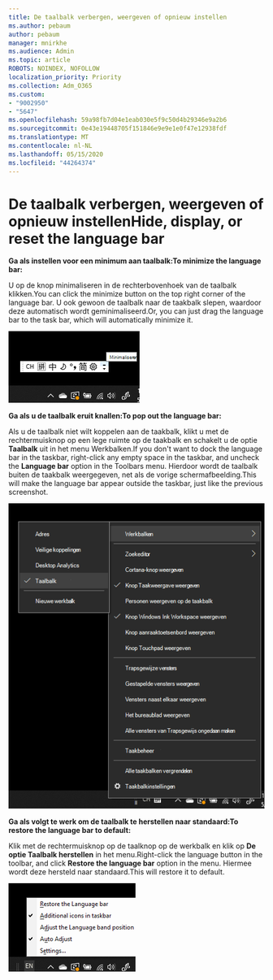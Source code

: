 ```yaml
---
title: De taalbalk verbergen, weergeven of opnieuw instellen
ms.author: pebaum
author: pebaum
manager: mnirkhe
ms.audience: Admin
ms.topic: article
ROBOTS: NOINDEX, NOFOLLOW
localization_priority: Priority
ms.collection: Adm_O365
ms.custom:
- "9002950"
- "5647"
ms.openlocfilehash: 59a98fb7d04e1eab030e5f9c50d4b29346e9a2b6
ms.sourcegitcommit: 0e43e19448705f151846e9e9e1e0f47e12938fdf
ms.translationtype: MT
ms.contentlocale: nl-NL
ms.lasthandoff: 05/15/2020
ms.locfileid: "44264374"
---
```

# <a name="hide-display-or-reset-the-language-bar"></a><span data-ttu-id="fd8de-102">De taalbalk verbergen, weergeven of opnieuw instellen</span><span class="sxs-lookup"><span data-stu-id="fd8de-102">Hide, display, or reset the language bar</span></span>

<span data-ttu-id="fd8de-103">**Ga als instellen voor een minimum aan taalbalk:**</span><span class="sxs-lookup"><span data-stu-id="fd8de-103">**To minimize the language bar:**</span></span>

<span data-ttu-id="fd8de-104">U op de knop minimaliseren in de rechterbovenhoek van de taalbalk klikken.</span><span class="sxs-lookup"><span data-stu-id="fd8de-104">You can click the minimize button on the top right corner of the language bar.</span></span> <span data-ttu-id="fd8de-105">U ook gewoon de taalbalk naar de taakbalk slepen, waardoor deze automatisch wordt geminimaliseerd.</span><span class="sxs-lookup"><span data-stu-id="fd8de-105">Or, you can just drag the language bar to the task bar, which will automatically minimize it.</span></span>

![De taalbalk minimaliseren](media/minimize-language-bar.png)

<span data-ttu-id="fd8de-107">**Ga als u de taalbalk eruit knallen:**</span><span class="sxs-lookup"><span data-stu-id="fd8de-107">**To pop out the language bar:**</span></span>

<span data-ttu-id="fd8de-108">Als u de taalbalk niet wilt koppelen aan de taakbalk, klikt u met de rechtermuisknop op een lege ruimte op de taakbalk en schakelt u de optie **Taalbalk** uit in het menu Werkbalken.</span><span class="sxs-lookup"><span data-stu-id="fd8de-108">If you don't want to dock the language bar in the taskbar, right-click any empty space in the taskbar, and uncheck the **Language bar** option in the Toolbars menu.</span></span> <span data-ttu-id="fd8de-109">Hierdoor wordt de taalbalk buiten de taakbalk weergegeven, net als de vorige schermafbeelding.</span><span class="sxs-lookup"><span data-stu-id="fd8de-109">This will make the language bar appear outside the taskbar, just like the previous screenshot.</span></span>

![Pop-out taalbalk](media/pop-out-language-bar.png)

<span data-ttu-id="fd8de-111">**Ga als volgt te werk om de taalbalk te herstellen naar standaard:**</span><span class="sxs-lookup"><span data-stu-id="fd8de-111">**To restore the language bar to default:**</span></span>

<span data-ttu-id="fd8de-112">Klik met de rechtermuisknop op de taalknop op de werkbalk en klik op **De optie Taalbalk herstellen** in het menu.</span><span class="sxs-lookup"><span data-stu-id="fd8de-112">Right-click the language button in the toolbar, and click **Restore the language bar** option in the menu.</span></span> <span data-ttu-id="fd8de-113">Hiermee wordt deze hersteld naar standaard.</span><span class="sxs-lookup"><span data-stu-id="fd8de-113">This will restore it to default.</span></span>

![Taalbalk herstellen](media/restore-language-bar.png)
